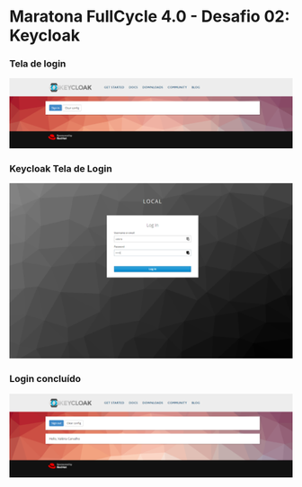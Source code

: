 # Maratona FullCycle 4.0 - Desafio 02: Keycloak

### Tela de login
![Tela de Login](./images/Keycloak-Login.png)

### Keycloak Tela de Login
![Tela de Login](./images/Keycloak-Login-form.png)

### Login concluído
![Tela de Login](./images/Keycloak-Logged.png)
